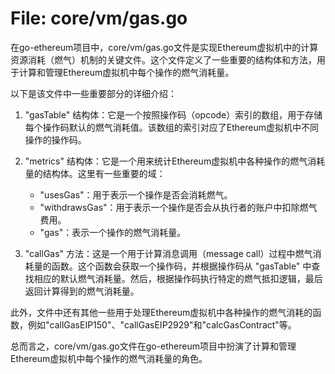 # File: core/vm/gas.go

在go-ethereum项目中，core/vm/gas.go文件是实现Ethereum虚拟机中的计算资源消耗（燃气）机制的关键文件。这个文件定义了一些重要的结构体和方法，用于计算和管理Ethereum虚拟机中每个操作的燃气消耗量。

以下是该文件中一些重要部分的详细介绍：

1. "gasTable" 结构体：它是一个按照操作码（opcode）索引的数组，用于存储每个操作码默认的燃气消耗值。该数组的索引对应了Ethereum虚拟机中不同操作的操作码。

2. "metrics" 结构体：它是一个用来统计Ethereum虚拟机中各种操作的燃气消耗量的结构体。这里有一些重要的域：
   - "usesGas"：用于表示一个操作是否会消耗燃气。
   - "withdrawsGas"：用于表示一个操作是否会从执行者的账户中扣除燃气费用。
   - "gas"：表示一个操作的燃气消耗量。

3. "callGas" 方法：这是一个用于计算消息调用（message call）过程中燃气消耗量的函数。这个函数会获取一个操作码，并根据操作码从 "gasTable" 中查找相应的默认燃气消耗量。然后，根据操作码执行特定的燃气抵扣逻辑，最后返回计算得到的燃气消耗量。

此外，文件中还有其他一些用于处理Ethereum虚拟机中各种操作的燃气消耗的函数，例如"callGasEIP150"、"callGasEIP2929"和"calcGasContract"等。

总而言之，core/vm/gas.go文件在go-ethereum项目中扮演了计算和管理Ethereum虚拟机中每个操作的燃气消耗量的角色。

